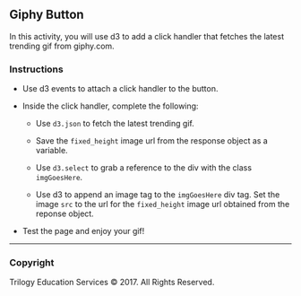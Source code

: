 ## Giphy Button

In this activity, you will use d3 to add a click handler that fetches the latest trending gif from giphy.com.

### Instructions

* Use d3 events to attach a click handler to the button.

* Inside the click handler, complete the following:

    * Use `d3.json` to fetch the latest trending gif.

    * Save the `fixed_height` image url from the response object as a variable.

    * Use `d3.select` to grab a reference to the div with the class `imgGoesHere`.

    * Use d3 to append an image tag to the `imgGoesHere` div tag. Set the image `src` to the url for the `fixed_height` image url obtained from the reponse object.

* Test the page and enjoy your gif!

- - -

### Copyright

Trilogy Education Services © 2017. All Rights Reserved.
